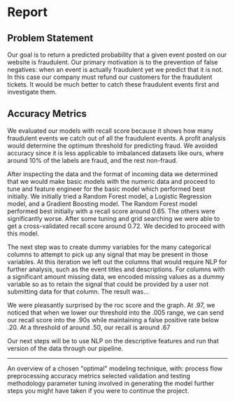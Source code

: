 # Report

## Problem Statement

Our goal is to return a predicted probability that a given event posted on our website is fraudulent. Our primary motivation is to the prevention of false negatives: when an event is actually fraudulent yet we predict that it is not. In this case our company must refund our customers for the fraudulent tickets. It would be much better to catch these fraudulent events first and investigate them. 

## Accuracy Metrics
We evaluated our models with recall score because it shows how many fraudulent events we catch out of all the fraudulent events. A profit analysis would determine the optimum threshold for predicting fraud. We avoided accuracy since it is less applicable to imbalanced datasets like ours, where around 10% of the labels are fraud, and the rest non-fraud. 

After inspecting the data and the format of incoming data we determined that we would make basic models with the numeric data and proceed to tune and feature engineer for the basic model which performed best initially. We initially tried a Random Forest model, a Logistic Regression model, and a Gradient Boosting model. The Random Forest model performed best initially with a recall score around 0.65. The others were significantly worse. After some tuning and grid searching we were able to get a cross-validated recall score around 0.72. We decided to proceed with this model.

The next step was to create dummy variables for the many categorical columns to attempt to pick up any signal that may be present in those variables. At this iteration we left out the columns that would require NLP for further analysis, such as the event titles and descriptions. For columns with a significant amount missing data, we encoded missing values as a dummy variable so as to retain the signal that could be provided by a user not submitting data for that column. The result was...

We were pleasantly surprised by the roc score and the graph. At .97, we noticed that when we lower our threshold into the .005 range, we can send our recall score into the .90s while maintaining a false positive rate below .20. At a threshold of around .50, our recall is around .67

Our next steps will be to use NLP on the descriptive features and run that version of the data through our pipeline.

-------------


An overview of a chosen "optimal" modeling technique, with:
process flow
preprocessing
accuracy metrics selected
validation and testing methodology
parameter tuning involved in generating the model
further steps you might have taken if you were to continue the project.
